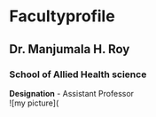 # Facultyprofile
## Dr. Manjumala H. Roy  
### School of Allied Health science  
**Designation** - Assistant Professor  
![my picture](
